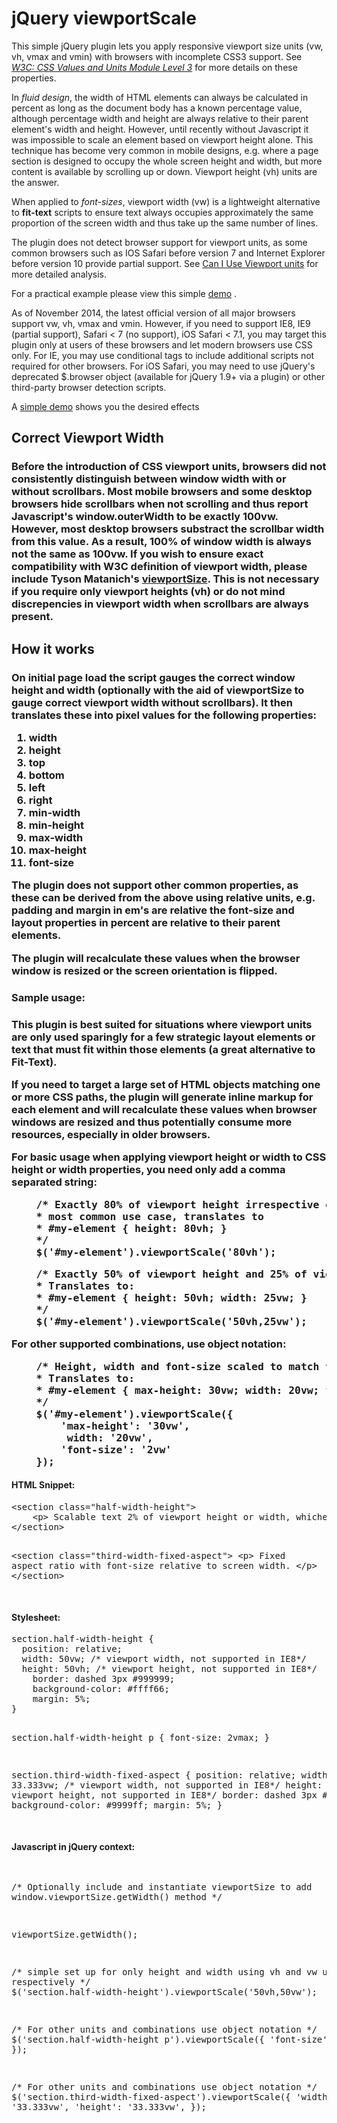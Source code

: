 jQuery viewportScale
=============

This simple jQuery plugin lets you apply responsive viewport size units (vw, vh, vmax and vmin) with browsers with incomplete CSS3 support. See <em><a href="http://www.w3.org/TR/css3-values" rel="external">W3C: CSS Values and Units Module Level 3</a></em> for more details on these properties.

In <em>fluid design</em>, the width of HTML elements can always be calculated in percent as long as the document body has a known percentage value, although percentage width and height are always relative to their parent element's width and height. However, until recently without Javascript it was impossible to scale an element based on viewport height alone. This technique has become very common in mobile designs, e.g. where a page section is designed to occupy the whole screen height and width, but more content is available by scrolling up or down. Viewport height (vh) units are the answer.

When applied to <em>font-sizes</em>, viewport width (vw) is a lightweight alternative to <strong>fit-text</strong> scripts to ensure text always occupies approximately the same proportion of the screen width and thus take up the same number of lines.

The plugin does not detect browser support for viewport units, as some common browsers such as IOS Safari before version 7 and Internet Explorer before version 10 provide partial support. See <a href="http://caniuse.com/#feat=viewport-units">Can I Use Viewport units</a> for more detailed analysis.

For a practical example please view this simple <a href="http://multifaceted.info/demos/viewport-scale/demo/">demo</a> .

As of November 2014, the latest official version of all major browsers support vw, vh, vmax and vmin. However, if you need to support IE8, IE9 (partial support), Safari < 7 (no support), iOS Safari < 7.1, you may target this plugin only at users of these browsers and let modern browsers use CSS only. For IE, you may use conditional tags to include additional scripts not required for other browsers. For iOS Safari, you may need to use jQuery's deprecated $.browser object (available for jQuery 1.9+ via a plugin) or other third-party browser detection scripts.

<p>A  <a href="http://multifaceted.info/demos/viewport-scale/demo/index.html">simple demo</a> shows you the desired effects</p>

<h2>Correct Viewport Width<h3>

Before the introduction of CSS viewport units, browsers did not consistently distinguish between window width with or without scrollbars. Most mobile browsers and some desktop browsers hide scrollbars when not scrolling and thus report Javascript's window.outerWidth to be exactly 100vw. However, most desktop browsers substract the scrollbar width from this value. As a result, 100% of window width is always not the same as 100vw. If you wish to ensure exact compatibility with W3C definition of viewport width, please include Tyson Matanich's 
<a href="https://github.com/tysonmatanich/viewportSize">viewportSize</a>. This is not necessary if you require only viewport heights (vh) or do not mind discrepencies in viewport width when scrollbars are always present.

<h2>How it works<h3>

On initial page load the script gauges the correct window height and width (optionally with the aid of viewportSize to gauge correct viewport width without scrollbars). It then translates these into pixel values for the following properties:

<ol>
	<li>width</li>
	<li>height</li>
	<li>top</li>
	<li>bottom</li>
	<li>left</li>
	<li>right</li>
	<li>min-width</li>
	<li>min-height</li>
	<li>max-width</li>
	<li>max-height</li>
	<li>font-size</li>
</ol>

The plugin does not support other common properties, as these can be derived from the above using relative units, e.g. padding and margin in em's are relative the font-size and layout properties in percent are relative to their parent elements.

The plugin will recalculate these values when the browser window is resized or the screen orientation is flipped.

<h3>Sample usage:<h3>

This plugin is best suited for situations where viewport units are only used sparingly for a few strategic layout elements or text that must fit within those elements (a great alternative to Fit-Text).

If you need to target a large set of HTML objects matching one or more CSS paths, the plugin will generate inline markup for each element and will recalculate these values when browser windows are resized and thus potentially consume more resources, especially in older browsers.

For basic usage when applying viewport height or width to CSS height or width properties, you need only add a comma separated string:

<pre>
	/* Exactly 80% of viewport height irrespective of page length
	* most common use case, translates to 
	* #my-element { height: 80vh; }
	*/
	$('#my-element').viewportScale('80vh');
</pre>

<pre>
	/* Exactly 50% of viewport height and 25% of viewport width 
	* Translates to:
	* #my-element { height: 50vh; width: 25vw; }
	*/
	$('#my-element').viewportScale('50vh,25vw');
</pre>

For other supported combinations, use object notation:

<pre>
	/* Height, width and font-size scaled to match viewport width only 
	* Translates to:
	* #my-element { max-height: 30vw; width: 20vw; font-size: 2vw; }
	*/
	$('#my-element').viewportScale({
		'max-height': '30vw',
		 width: '20vw',
		'font-size': '2vw'
	});
</pre>

<h4>HTML Snippet:</h4>
<pre>
&lt;section class="half-width-height"&gt;
	&lt;p&gt; Scalable text 2% of viewport height or width, whichever is the largest&lt;/p&gt;
&lt;/section&gt;

&lt;section class="third-width-fixed-aspect"&gt;
	&lt;p&gt; Fixed aspect ratio with font-size relative to screen width. &lt;/p&gt;
&lt;/section&gt;

</pre>

<h4>Stylesheet:</h4>
<pre>
section.half-width-height {
  position: relative;
  width: 50vw; /* viewport width, not supported in IE8*/
  height: 50vh; /* viewport height, not supported in IE8*/
	border: dashed 3px #999999;
	background-color: #ffff66;
	margin: 5%;
}

section.half-width-height p {
  font-size: 2vmax;
}

section.third-width-fixed-aspect {
  position: relative;
  width: 33.333vw; /* viewport width, not supported in IE8*/
  height: 33.333vh; /* viewport height, not supported in IE8*/
	border: dashed 3px #999999;
	background-color: #9999ff;
	margin: 5%;
}

</pre>

<h4>Javascript in jQuery context:</h4>
<pre>
	
/* Optionally include and instantiate viewportSize to add window.viewportSize.getWidth() method */

viewportSize.getWidth();
	
/* simple set up for only height and width using vh and vw units respectively */
$('section.half-width-height').viewportScale('50vh,50vw');

/* For other units and combinations use object notation */
$('section.half-width-height p').viewportScale({
	'font-size': '2vmax'
});

/* For other units and combinations use object notation */
$('section.third-width-fixed-aspect').viewportScale({
	'width': '33.333vw',
	'height': '33.333vw',
});

</pre>